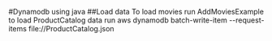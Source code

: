 #Dynamodb using java
##Load data
To load movies run AddMoviesExample
to load ProductCatalog data run aws dynamodb batch-write-item --request-items file://ProductCatalog.json
